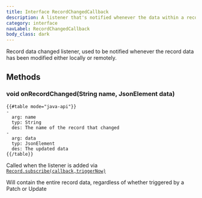 ```yaml
---
title: Interface RecordChangedCallback
description: A listener that's notified whenever the data within a record changes
category: interface
navLabel: RecordChangedCallback
body_class: dark
---
```


Record data changed listener, used to be notified whenever the record data has been modified either locally or remotely.

## Methods

### void onRecordChanged(String name, JsonElement data)

```
{{#table mode="java-api"}}
-
  arg: name
  typ: String
  des: The name of the record that changed
-
  arg: data
  typ: JsonElement
  des: The updated data
{{/table}}
```

Called when the listener is added via <a href="./Record#subscribe(callback,triggerNow)"><code>Record.subscribe(callback,triggerNow)</code></a>

Will contain the entire record data, regardless of whether triggered by a Patch or Update